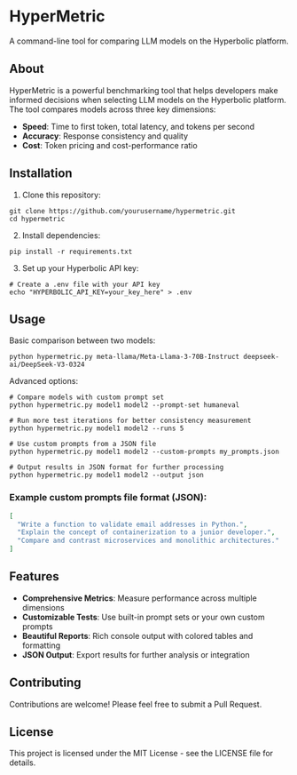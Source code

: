 # HyperMetric

A command-line tool for comparing LLM models on the Hyperbolic platform.

## About

HyperMetric is a powerful benchmarking tool that helps developers make informed decisions when selecting LLM models on the Hyperbolic platform. The tool compares models across three key dimensions:

- **Speed**: Time to first token, total latency, and tokens per second
- **Accuracy**: Response consistency and quality
- **Cost**: Token pricing and cost-performance ratio

## Installation

1. Clone this repository:
```
git clone https://github.com/yourusername/hypermetric.git
cd hypermetric
```

2. Install dependencies:
```
pip install -r requirements.txt
```

3. Set up your Hyperbolic API key:
```
# Create a .env file with your API key
echo "HYPERBOLIC_API_KEY=your_key_here" > .env
```

## Usage

Basic comparison between two models:

```
python hypermetric.py meta-llama/Meta-Llama-3-70B-Instruct deepseek-ai/DeepSeek-V3-0324
```

Advanced options:

```
# Compare models with custom prompt set
python hypermetric.py model1 model2 --prompt-set humaneval

# Run more test iterations for better consistency measurement
python hypermetric.py model1 model2 --runs 5

# Use custom prompts from a JSON file
python hypermetric.py model1 model2 --custom-prompts my_prompts.json

# Output results in JSON format for further processing
python hypermetric.py model1 model2 --output json
```

### Example custom prompts file format (JSON):

```json
[
  "Write a function to validate email addresses in Python.",
  "Explain the concept of containerization to a junior developer.",
  "Compare and contrast microservices and monolithic architectures."
]
```

## Features

- **Comprehensive Metrics**: Measure performance across multiple dimensions
- **Customizable Tests**: Use built-in prompt sets or your own custom prompts
- **Beautiful Reports**: Rich console output with colored tables and formatting
- **JSON Output**: Export results for further analysis or integration

## Contributing

Contributions are welcome! Please feel free to submit a Pull Request.

## License

This project is licensed under the MIT License - see the LICENSE file for details.
